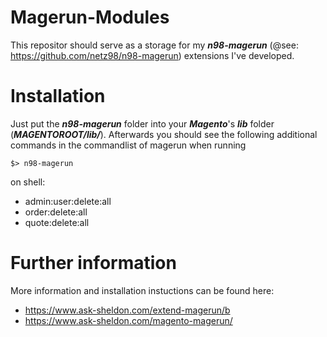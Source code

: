 # Magerun-Modules
This repositor should serve as a storage for my **_n98-magerun_** (@see: https://github.com/netz98/n98-magerun) extensions I've developed.

# Installation
Just put the **_n98-magerun_** folder into your **_Magento_**'s **_lib_** folder (**_MAGENTOROOT/lib/_**).
Afterwards you should see the following additional commands in the commandlist of magerun when running

```
$> n98-magerun
```
on shell:

 - admin:user:delete:all
 - order:delete:all
 - quote:delete:all

# Further information 
More information and installation instuctions can be found here:

 - https://www.ask-sheldon.com/extend-magerun/b
 - https://www.ask-sheldon.com/magento-magerun/